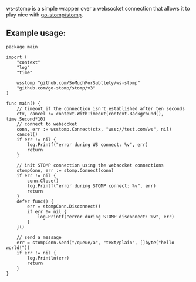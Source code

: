 ws-stomp is a simple wrapper over a websocket connection that allows it to play nice with [go-stomp/stomp](https://github.com/go-stomp/stomp).


## Example usage:

```golang
package main

import (
	"context"
	"log"
	"time"

	wsstomp "github.com/SoMuchForSubtlety/ws-stomp"
	"github.com/go-stomp/stomp/v3"
)

func main() {
	// timeout if the connection isn't established after ten seconds
	ctx, cancel := context.WithTimeout(context.Background(), time.Second*10)
	// connect to websocket
	conn, err := wsstomp.Connect(ctx, "wss://test.com/ws", nil)
	cancel()
	if err != nil {
		log.Printf("error during WS connect: %v", err)
		return
	}

	// init STOMP connection using the websocket connections
	stompConn, err := stomp.Connect(conn)
	if err != nil {
		conn.Close()
		log.Printf("error during STOMP connect: %v", err)
		return
	}
	defer func() {
		err = stompConn.Disconnect()
		if err != nil {
			log.Printf("error during STOMP disconnect: %v", err)
		}
	}()

	// send a message
	err = stompConn.Send("/queue/a", "text/plain", []byte("hello world!"))
	if err != nil {
		log.Println(err)
		return
	}
}
```